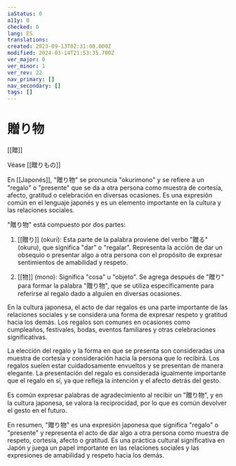 ```yaml
---
iaStatus: 0
a11y: 0
checked: 0
lang: ES
translations: 
created: 2023-09-13T02:31:08.000Z
modified: 2024-03-14T21:53:35.700Z
ver_major: 0
ver_minor: 1
ver_rev: 22
nav_primary: []
nav_secondary: []
tags: []
---
```

# 贈り物

[[贈]]

Véase [[贈りもの]]

En [[Japonés]], "贈り物" se pronuncia "okurimono" y se refiere a un "regalo" o "presente" que se da a otra persona como muestra de cortesía, afecto, gratitud o celebración en diversas ocasiones. Es una expresión común en el lenguaje japonés y es un elemento importante en la cultura y las relaciones sociales.

"贈り物" está compuesto por dos partes:

1. [[贈り]] (okuri): Esta parte de la palabra proviene del verbo "贈る" (okuru), que significa "dar" o "regalar". Representa la acción de dar un obsequio o presentar algo a otra persona con el propósito de expresar sentimientos de amabilidad y respeto.
    
2. [[物]] (mono): Significa "cosa" u "objeto". Se agrega después de "贈り" para formar la palabra "贈り物", que se utiliza específicamente para referirse al regalo dado a alguien en diversas ocasiones.
    

En la cultura japonesa, el acto de dar regalos es una parte importante de las relaciones sociales y se considera una forma de expresar respeto y gratitud hacia los demás. Los regalos son comunes en ocasiones como cumpleaños, festivales, bodas, eventos familiares y otras celebraciones significativas.

La elección del regalo y la forma en que se presenta son consideradas una muestra de cortesía y consideración hacia la persona que lo recibirá. Los regalos suelen estar cuidadosamente envueltos y se presentan de manera elegante. La presentación del regalo es considerada igualmente importante que el regalo en sí, ya que refleja la intención y el afecto detrás del gesto.

Es común expresar palabras de agradecimiento al recibir un "贈り物", y en la cultura japonesa, se valora la reciprocidad, por lo que es común devolver el gesto en el futuro.

En resumen, "贈り物" es una expresión japonesa que significa "regalo" o "presente" y representa el acto de dar algo a otra persona como muestra de respeto, cortesía, afecto o gratitud. Es una práctica cultural significativa en Japón y juega un papel importante en las relaciones sociales y las expresiones de amabilidad y respeto hacia los demás.